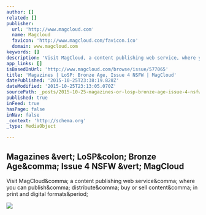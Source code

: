 ```yaml
---
author: []
related: []
publisher:
  url: 'http://www.magcloud.com'
  name: Magcloud
  favicon: 'http://www.magcloud.com/favicon.ico'
  domain: www.magcloud.com
keywords: []
description: 'Visit MagCloud, a content publishing web service, where you can publish, distribute, buy or sell content, in print and digital formats.'
app_links: []
isBasedOnUrl: 'http://www.magcloud.com/browse/issue/577065'
title: 'Magazines | LoSP: Bronze Age, Issue 4 NSFW | MagCloud'
datePublished: '2015-10-25T23:38:19.828Z'
dateModified: '2015-10-25T23:13:05.070Z'
sourcePath: _posts/2015-10-25-magazines-or-losp-bronze-age-issue-4-nsfw-or-magcloud.md
published: true
inFeed: true
hasPage: false
inNav: false
_context: 'http://schema.org'
_type: MediaObject

---
```

<article style=""><h1>Magazines &amp;vert; LoSP&amp;colon; Bronze Age&amp;comma; Issue 4 NSFW &amp;vert; MagCloud</h1><p>Visit MagCloud&amp;comma; a content publishing web service&amp;comma; where you can publish&amp;comma; distribute&amp;comma; buy or sell content&amp;comma; in print and digital formats&amp;period;</p><img src="https://s3.amazonaws.com/storage4.magcloud.com/image/d4ef402ba6dbeb4ea9b299f5ed79013f.jpg" /></article>